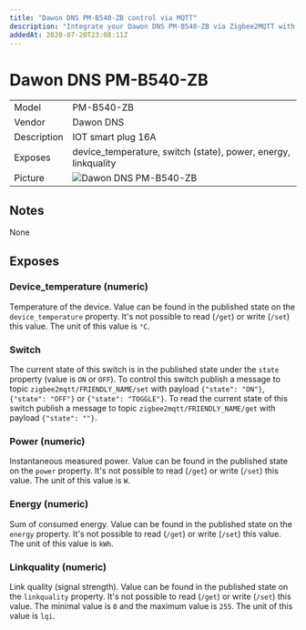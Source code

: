 ```yaml
---
title: "Dawon DNS PM-B540-ZB control via MQTT"
description: "Integrate your Dawon DNS PM-B540-ZB via Zigbee2MQTT with whatever smart home infrastructure you are using without the vendors bridge or gateway."
addedAt: 2020-07-20T23:08:11Z
---
```


<!-- !!!! -->
<!-- ATTENTION: This file is auto-generated through docgen! -->
<!-- You can only edit the "## Notes"-Section. -->
<!-- !!!! -->

# Dawon DNS PM-B540-ZB

|     |     |
|-----|-----|
| Model | PM-B540-ZB  |
| Vendor  | Dawon DNS  |
| Description | IOT smart plug 16A |
| Exposes | device_temperature, switch (state), power, energy, linkquality |
| Picture | ![Dawon DNS PM-B540-ZB](https://psi-4ward.github.io/zigbee2mqtt.io/images/devices/PM-B540-ZB.jpg) |


## Notes

None



## Exposes

### Device_temperature (numeric)
Temperature of the device.
Value can be found in the published state on the `device_temperature` property.
It's not possible to read (`/get`) or write (`/set`) this value.
The unit of this value is `°C`.

### Switch 
The current state of this switch is in the published state under the `state` property (value is `ON` or `OFF`).
To control this switch publish a message to topic `zigbee2mqtt/FRIENDLY_NAME/set` with payload `{"state": "ON"}`, `{"state": "OFF"}` or `{"state": "TOGGLE"}`.
To read the current state of this switch publish a message to topic `zigbee2mqtt/FRIENDLY_NAME/get` with payload `{"state": ""}`.

### Power (numeric)
Instantaneous measured power.
Value can be found in the published state on the `power` property.
It's not possible to read (`/get`) or write (`/set`) this value.
The unit of this value is `W`.

### Energy (numeric)
Sum of consumed energy.
Value can be found in the published state on the `energy` property.
It's not possible to read (`/get`) or write (`/set`) this value.
The unit of this value is `kWh`.

### Linkquality (numeric)
Link quality (signal strength).
Value can be found in the published state on the `linkquality` property.
It's not possible to read (`/get`) or write (`/set`) this value.
The minimal value is `0` and the maximum value is `255`.
The unit of this value is `lqi`.

